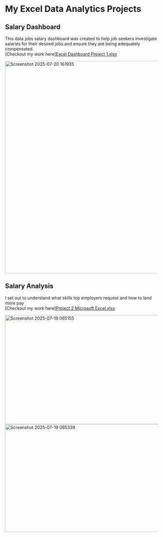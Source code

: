 # My Excel Data Analytics Projects  

## Salary Dashboard  
This data jobs salary dashboard was created to help job seekers investigate salaries for their desired jobs and ensure they are being adequately compensated.  
[Checkout my work here][Excel Dashboard Project 1.xlsx](https://github.com/user-attachments/files/21334449/Excel.Dashboard.Project.1.xlsx)



  
<img width="1782" height="699" alt="Screenshot 2025-07-20 161935" src="https://github.com/user-attachments/assets/619de401-80b0-4c7f-bb56-96ff281b1874" />


## Salary Analysis  
I set out to understand what skills top employers request and how to land more pay  
[Checkout my work here][Project 2 Microsoft Excel.xlsx](https://github.com/user-attachments/files/21328093/Project.2.Microsoft.Excel.xlsx)  

<img width="649" height="359" alt="Screenshot 2025-07-19 065155" src="https://github.com/user-attachments/assets/3fb13e9b-ebac-409e-a789-e38fa5fe0719" />
<img width="596" height="355" alt="Screenshot 2025-07-19 065339" src="https://github.com/user-attachments/assets/eac055be-c6f5-4ff2-9b85-9f9254e86bc4" />


  

